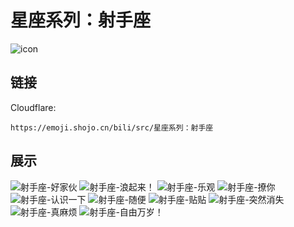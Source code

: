 # 星座系列：射手座
![icon](https://emoji.shojo.cn/bili/src/星座系列：射手座/icon.png)
## 链接
Cloudflare:
```
https://emoji.shojo.cn/bili/src/星座系列：射手座
```
## 展示
![射手座-好家伙](https://emoji.shojo.cn/bili/src/星座系列：射手座/射手座-好家伙.png)
![射手座-浪起来！](https://emoji.shojo.cn/bili/src/星座系列：射手座/射手座-浪起来！.png)
![射手座-乐观](https://emoji.shojo.cn/bili/src/星座系列：射手座/射手座-乐观.png)
![射手座-撩你](https://emoji.shojo.cn/bili/src/星座系列：射手座/射手座-撩你.png)
![射手座-认识一下](https://emoji.shojo.cn/bili/src/星座系列：射手座/射手座-认识一下.png)
![射手座-随便](https://emoji.shojo.cn/bili/src/星座系列：射手座/射手座-随便.png)
![射手座-贴贴](https://emoji.shojo.cn/bili/src/星座系列：射手座/射手座-贴贴.png)
![射手座-突然消失](https://emoji.shojo.cn/bili/src/星座系列：射手座/射手座-突然消失.png)
![射手座-真麻烦](https://emoji.shojo.cn/bili/src/星座系列：射手座/射手座-真麻烦.png)
![射手座-自由万岁！](https://emoji.shojo.cn/bili/src/星座系列：射手座/射手座-自由万岁！.png)
